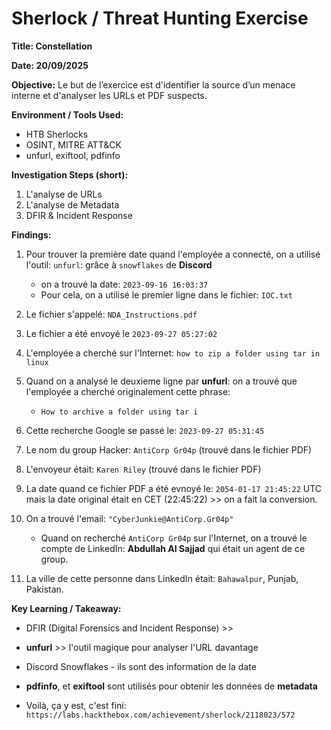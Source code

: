 # Sherlock / Threat Hunting Exercise

**Title: Constellation**

**Date: 20/09/2025**

**Objective:**
Le but de l’exercice est d'identifier la source d’un menace interne et  d'analyser les URLs et PDF suspects.

**Environment / Tools Used:**

* HTB Sherlocks
* OSINT, MITRE ATT&CK
* unfurl, exiftool, pdfinfo

**Investigation Steps (short):**
1. L'analyse de URLs
2. L'analyse de Metadata
3. DFIR & Incident Response

**Findings:**
1. Pour trouver la première date quand l'employée a connecté, on a utilisé l'outil: `unfurl`: grâce à `snowflakes` de **Discord**
    - on a trouvé la date: `2023-09-16 16:03:37`
    - Pour cela, on a utilisé le premier ligne dans le fichier: `IOC.txt`

2. Le fichier s'appelé: `NDA_Instructions.pdf`

3. Le fichier a été envoyé le `2023-09-27 05:27:02`

4. L'employée a cherché sur l'Internet: `how to zip a folder using tar in linux`

5. Quand on a analysé le deuxieme ligne par **unfurl**: on a trouvé que l'employée a cherché originalement cette phrase:
    - `How to archive a folder using tar i`

6. Cette recherche Google se passé le: `2023-09-27 05:31:45`

7. Le nom du group Hacker: `AntiCorp Gr04p` (trouvé dans le fichier PDF)

8. L'envoyeur était: `Karen Riley` (trouvé dans le fichier PDF)

9. La date quand ce fichier PDF a été evnoyé le: `2054-01-17 21:45:22` UTC mais la date original était en CET (22:45:22) >> on a fait la conversion.

10. On a trouvé l'email: `"CyberJunkie@AntiCorp.Gr04p"`
    - Quand on recherché `AntiCorp Gr04p` sur l'Internet, on a trouvé le compte de LinkedIn: **Abdullah Al Sajjad** qui était un agent de ce group.

11. La ville de cette personne dans LinkedIn était: `Bahawalpur`, Punjab, Pakistan.

**Key Learning / Takeaway:**
- DFIR (Digital Forensics and Incident Response) >>
- **unfurl** >> l'outil magique pour analyser l'URL davantage
- Discord Snowflakes - ils sont des information de la date
- **pdfinfo**, et **exiftool** sont utilisés pour obtenir les données de **metadata**

- Voilà, ça y est, c'est fini: `https://labs.hackthebox.com/achievement/sherlock/2118023/572`

